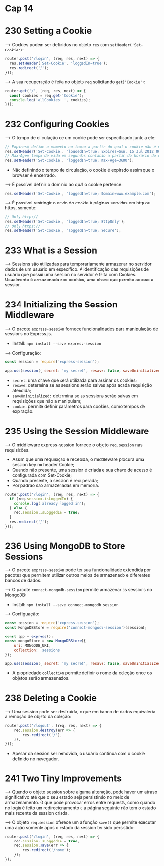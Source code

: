 # Cap 14

# 230 Setting a Cookie
--> Cookies podem ser definidos no objeto `res` com `setHeader('Set-Cookie')`:
```javascript
router.post('/login', (req, res, next) => {
  res.setHeader('Set-Cookie', 'loggedIn=true');
  res.redirect('/');
}));
```
--> A sua recuperação é feita no objeto `req` solicitando `get('Cookie')`:
```javascript
router.get('/', (req, res, next) => {
  const cookies = req.get('Cookie');
  console.log('allCookies: ', cookies);
}));
```

# 232 Configuring Cookies
--> O tempo de circulação de um cookie pode ser especificado junto a ele:
```javascript
// Expires= define o momento no tempo a partir do qual o cookie não é mais enviado.
res.setHeader('Set-Cookie', 'loggedIn=true; Expires=Sun, 15 Jul 2012 00:00:01 GMT');
// Max-Age= tempo de vida em segundos contando a partir do horário do cliente.
res.setHeader('Set-Cookie', 'loggedIn=true; Max-Age=3600');
```
* Não definindo o tempo de circulação, o cookie é expirado assim que o browser é encerrado.

--> É possível definir o domínio ao qual o cookie pertence:
```javascript
res.setHeader('Set-Cookie', 'loggedIn=true; Domain=www.example.com');
```

--> É possível restringir o envio do cookie à páginas servidas em http ou https, somente:
```javascript
// Only http://
res.setHeader('Set-Cookie', 'loggedIn=true; HttpOnly');
// Only https://
res.setHeader('Set-Cookie', 'loggedIn=true; Secure');
```

# 233 What is a Session
--> Sessions são utilizadas para temporariamente armazenar no servidor dados de um usuário em específico. 
A identificação das requisições de usuário que possui uma session no servidor é feita com Cookies. 
Usualmente é armazenada nos cookies, uma chave que permite acesso a session.


# 234 Initializing the Session Middleware
--> O pacote `express-session` fornece funcionalidades para manipulação de sessions no Express.js.
* Install: `npm install --save express-session`

--> Configuração:
```javascript
const session = require('express-session');

app.use(session({ secret: 'my secret', resave: false, saveUninitialized: false }));
```
* `secret`: uma chave que será utilizada para assinar os cookies;
* `resave`: determina se as sessions serão salvas após acada requisição atendida;
* `saveUninitialized:` determina se as sessions serão salvas em requisições que não a manipulam;
* `cookie`: permite definir parâmetros para cookies, como tempos de expiração.

# 235 Using the Session Middleware
--> O middleware express-session fornece o objeto `req.session` nas requisições.
* Assim que uma requisição é recebida, o middleware procura uma session key no header Cookie;
* Quando não presente, uma session é criada e sua chave de acesso é configurada com Set-Cookie;
* Quando presente, a session é recuperada;
* Por padrão são armazenadas em memória.
```javascript
router.post('/login', (req, res, next) => {
  if (req.session.isLoggedIn) {
    console.log('already logged in');
  } else {
    req.session.isLoggedIn = true;
  }
  res.redirect('/');
}));
```

# 236 Using MongoDB to Store Sessions
--> O pacote `express-session` pode ter sua funcionalidade extendida por pacotes que permitem utilizar 
outros meios de armazenado e diferentes bancos de dados.

--> O pacote `connect-mongodb-session` permite armazenar as sessions no MongoDB:
* Install: `npm install --save connect-mongodb-session`

--> Configuação:
```javascript
const session = require('express-session');
const MongoDBStore = require('connect-mongodb-session')(session);

const app = express();
const mongoStore = new MongoDBStore({
    uri: MONGODB_URI,
    collection: 'sessions'
});

app.use(session({ secret: 'my secret', resave: false, saveUninitialized: false, store: mongoStore }));
```
* A propriedade `collection` permite definir o nome da coleção onde os objetos serão armazenados.

# 238 Deleting a Cookie
--> Uma session pode ser destruída, o que em banco de dados equivaleria a remoção de objeto da coleção:
```javascript
router.post('/logout', (req, res, next) => {
    req.session.destroy(err => {
        res.redirect('/');
    });
}));
```
* Apesar da session ser removida, o usuário continua com o cookie definido no navegador.

# 241 Two Tiny Improvements
--> Quando o objeto session sobre alguma alteração, pode haver um atraso significativo até que o seu estado 
seja persistindo no meio de armazenamento. O que pode provocar erros entre requests, como quando no login é 
feito um redirecionamento e a página seguinte não tem o estado mais recente da session criada.

--> O objeto `req.session` oferece um a função `save()` que permite executar uma ação somente após o estado 
da session ter sido persistido:
```javascript
router.post('/login', (req, res, next) => {
    req.session.isLoggedIn = true;
    req.session.save(err => {
        res.redirect('/home');
    });
});
```